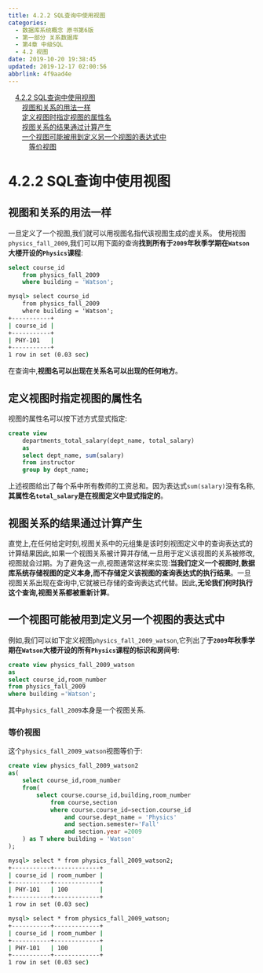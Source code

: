 ```yaml
---
title: 4.2.2 SQL查询中使用视图
categories: 
  - 数据库系统概念 原书第6版
  - 第一部分 关系数据库
  - 第4章 中级SQL
  - 4.2 视图
date: 2019-10-20 19:38:45
updated: 2019-12-17 02:00:56
abbrlink: 4f9aad4e
---
```

<div id='my_toc'><a href="/ReadingNotes/4f9aad4e/#4-2-2-SQL查询中使用视图" class="header_1">4.2.2 SQL查询中使用视图</a>&nbsp;<br><a href="/ReadingNotes/4f9aad4e/#视图和关系的用法一样" class="header_2">视图和关系的用法一样</a>&nbsp;<br><a href="/ReadingNotes/4f9aad4e/#定义视图时指定视图的属性名" class="header_2">定义视图时指定视图的属性名</a>&nbsp;<br><a href="/ReadingNotes/4f9aad4e/#视图关系的结果通过计算产生" class="header_2">视图关系的结果通过计算产生</a>&nbsp;<br><a href="/ReadingNotes/4f9aad4e/#一个视图可能被用到定义另一个视图的表达式中" class="header_2">一个视图可能被用到定义另一个视图的表达式中</a>&nbsp;<br><a href="/ReadingNotes/4f9aad4e/#等价视图" class="header_3">等价视图</a>&nbsp;<br></div>
<style>.header_1{margin-left: 1em;}.header_2{margin-left: 2em;}.header_3{margin-left: 3em;}.header_4{margin-left: 4em;}.header_5{margin-left: 5em;}.header_6{margin-left: 6em;}</style>
<!--more-->
<script>if (navigator.platform.search('arm')==-1){document.getElementById('my_toc').style.display = 'none';}var e,p = document.getElementsByTagName('p');while (p.length>0) {e = p[0];e.parentElement.removeChild(e);}</script>

<!--end-->
<!--SSTStart-->
# 4.2.2 SQL查询中使用视图 #
## 视图和关系的用法一样 ##
一旦定义了一个视图,我们就可以用视图名指代该视图生成的虚关系。
使用视图`physics_fall_2009`,我们可以用下面的查询**找到所有于`2009`年秋季学期在`Watson`大楼开设的`Physics`课程**:
```sql
select course_id
    from physics_fall_2009
    where building = 'Watson';
```
```cmd
mysql> select course_id
    from physics_fall_2009
    where building = 'Watson';
+-----------+
| course_id |
+-----------+
| PHY-101   |
+-----------+
1 row in set (0.03 sec)

```
在查询中,**视图名可以出现在关系名可以出现的任何地方**。
## 定义视图时指定视图的属性名 ##
视图的属性名可以按下述方式显式指定:
```sql
create view 
    departments_total_salary(dept_name, total_salary)
    as
    select dept_name, sum(salary)
    from instructor
    group by dept_name;
```
上述视图给出了每个系中所有教师的工资总和。因为表达式`sum(salary)`没有名称,**其属性名`total_salary`是在视图定义中显式指定的**。
## 视图关系的结果通过计算产生 ##
直觉上,在任何给定时刻,视图关系中的元组集是该时刻视图定义中的查询表达式的计算结果因此,如果一个视图关系被计算并存储,一旦用于定义该视图的关系被修改,视图就会过期。为了避免这一点,视图通常这样来实现:**当我们定义一个视图时,数据库系统存储视图的定义本身,而不存储定义该视图的查询表达式的执行结果**。一旦视图关系出现在查询中,它就被已存储的查询表达式代替。因此,**无论我们何时执行这个查询,视图关系都被重新计算**。

## 一个视图可能被用到定义另一个视图的表达式中 ##
例如,我们可以如下定义视图`physics_fall_2009_watson`,它列出了**于`2009`年秋季学期在`Watson`大楼开设的所有`Physics`课程的标识和房间号**:
```sql
create view physics_fall_2009_watson
as
select course_id,room_number
from physics_fall_2009
where building ='Watson';
```
其中`physics_fall_2009`本身是一个视图关系.
### 等价视图 ###
这个`physics_fall_2009_watson`视图等价于:
```sql
create view physics_fall_2009_watson2
as(
    select course_id,room_number
    from(
        select course.course_id,building,room_number
            from course,section
            where course.course_id=section.course_id
                and course.dept_name = 'Physics'
                and section.semester='Fall'
                and section.year =2009
    ) as T where building = 'Watson'
);
```
```cmd
mysql> select * from physics_fall_2009_watson2;
+-----------+-------------+
| course_id | room_number |
+-----------+-------------+
| PHY-101   | 100         |
+-----------+-------------+
1 row in set (0.03 sec)
```
```cmd
mysql> select * from physics_fall_2009_watson;
+-----------+-------------+
| course_id | room_number |
+-----------+-------------+
| PHY-101   | 100         |
+-----------+-------------+
1 row in set (0.03 sec)
```
<!--SSTStop-->

